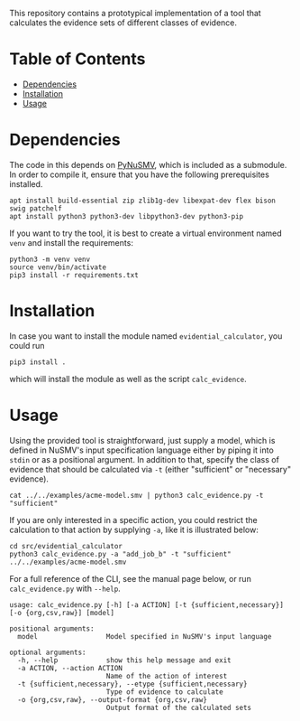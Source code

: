 
This repository contains a prototypical implementation of a tool that calculates the evidence sets of different classes of evidence.

# Table of Contents
- [Dependencies](#org824e92e)
- [Installation](#org1a97ec1)
- [Usage](#org47135c5)


<a id="org824e92e"></a>

# Dependencies

The code in this depends on [PyNuSMV](https://github.com/LouvainVerificationLab/pynusmv), which is included as a submodule. In order to compile it, ensure that you have the following prerequisites installed.

```shell
apt install build-essential zip zlib1g-dev libexpat-dev flex bison swig patchelf
apt install python3 python3-dev libpython3-dev python3-pip
```

If you want to try the tool, it is best to create a virtual environment named `venv` and install the requirements:

```shell
python3 -m venv venv
source venv/bin/activate
pip3 install -r requirements.txt
```


<a id="org1a97ec1"></a>

# Installation

In case you want to install the module named `evidential_calculator`, you could run

```shell
pip3 install .
```

which will install the module as well as the script `calc_evidence`.


<a id="org47135c5"></a>

# Usage

Using the provided tool is straightforward, just supply a model, which is defined in NuSMV's input specification language either by piping it into `stdin` or as a positional argument. In addition to that, specify the class of evidence that should be calculated via `-t` (either "sufficient" or "necessary" evidence).

```shell
cat ../../examples/acme-model.smv | python3 calc_evidence.py -t "sufficient"
```

If you are only interested in a specific action, you could restrict the calculation to that action by supplying `-a`, like it is illustrated below:

```shell
cd src/evidential_calculator
python3 calc_evidence.py -a "add_job_b" -t "sufficient" ../../examples/acme-model.smv
```

For a full reference of the CLI, see the manual page below, or run `calc_evidence.py` with `--help`.

    
    usage: calc_evidence.py [-h] [-a ACTION] [-t {sufficient,necessary}] [-o {org,csv,raw}] [model]
    
    positional arguments:
      model                 Model specified in NuSMV's input language
    
    optional arguments:
      -h, --help            show this help message and exit
      -a ACTION, --action ACTION
                            Name of the action of interest
      -t {sufficient,necessary}, --etype {sufficient,necessary}
                            Type of evidence to calculate
      -o {org,csv,raw}, --output-format {org,csv,raw}
                            Output format of the calculated sets
